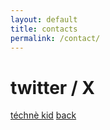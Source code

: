```yaml
---
layout: default
title: contacts
permalink: /contact/
---
```


# twitter / X
[téchnè kid](https://x.com/techne_kid)
[back](/)